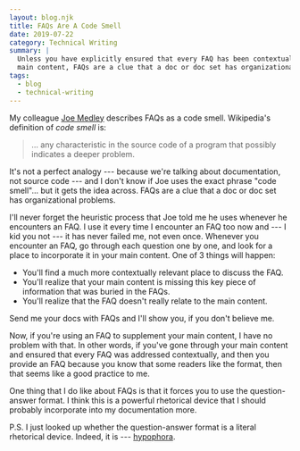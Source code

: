 ```yaml
---
layout: blog.njk
title: FAQs Are A Code Smell
date: 2019-07-22
category: Technical Writing
summary: |
  Unless you have explicitly ensured that every FAQ has been contextually addressed in your
  main content, FAQs are a clue that a doc or doc set has organizational problems.
tags:
  - blog
  - technical-writing
---
```


My colleague [Joe Medley](https://github.com/jpmedley) describes FAQs as a code smell.
Wikipedia's definition of *code smell* is:

<blockquote>
  ... any characteristic in the source code of a program that possibly indicates a 
  deeper problem.
</blockquote>

It's not a perfect analogy --- because we're talking about documentation, not source code --- and
I don't know if Joe uses the exact phrase "code smell"... but it gets the idea across. FAQs are
a clue that a doc or doc set has organizational problems.

I'll never forget the heuristic process that Joe told me he uses whenever he encounters an FAQ.
I use it every time I encounter an FAQ too now and --- I kid you not --- it has never failed me, 
not even once. Whenever you encounter an FAQ, go through each question one by one, and look for
a place to incorporate it in your main content. One of 3 things will happen:

* You'll find a much more contextually relevant place to discuss the FAQ.
* You'll realize that your main content is missing this key piece of information that 
  was buried in the FAQs. 
* You'll realize that the FAQ doesn't really relate to the main content.

Send me your docs with FAQs and I'll show you, if you don't believe me.

Now, if you're using an FAQ to supplement your main content, I have no problem with that.
In other words, if you've gone through your main content and ensured that every FAQ was addressed
contextually, and then you provide an FAQ because you know that some readers like the format,
then that seems like a good practice to me.

One thing that I do like about FAQs is that it forces you to use the question-answer format.
I think this is a powerful rhetorical device that I should probably incorporate into my
documentation more.

P.S. I just looked up whether the question-answer format is a literal rhetorical device.
Indeed, it is --- [hypophora](https://en.wikipedia.org/wiki/Hypophora).
